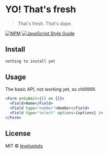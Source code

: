 # YO! That's fresh

> That's fresh. That's dope.

[![NPM](https://img.shields.io/npm/v/fresh-forms.svg)](https://www.npmjs.com/package/fresh-forms) [![JavaScript Style Guide](https://img.shields.io/badge/code_style-standard-brightgreen.svg)](https://standardjs.com)

## Install

```bash
nothing to install yet
```

## Usage

The basic API, not working yet, so chillllllllll.

```jsx
<Form onSubmit={() => {}}>
  <Field>Name</Field>
  <Field type="number">Number</Field>
  <Field type="select" options={options} />
</Form>
```

## License

MIT © [leveluptuts](https://github.com/leveluptuts)
